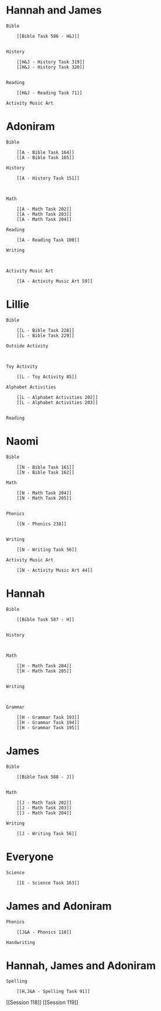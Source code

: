 # Hannah and James

	Bible

		[[Bible Task 586 - H&J]]
		

	History

		[[H&J - History Task 319]]
		[[H&J - History Task 320]]
		

	Reading

		[[H&J - Reading Task 71]]

	Activity Music Art

		
# Adoniram

	Bible

		[[A - Bible Task 164]]
		[[A - Bible Task 165]]

	History

		[[A - History Task 151]]
		
		

	Math

		[[A - Math Task 202]]
		[[A - Math Task 203]]
		[[A - Math Task 204]]

	Reading

		[[A - Reading Task 100]]

	Writing

		

	Activity Music Art

		[[A - Activity Music Art 59]]

# Lillie

	Bible

		[[L - Bible Task 228]]
		[[L - Bible Task 229]]

	Outside Activity

		

	Toy Activity

		[[L - Toy Activity 85]]

	Alphabet Activities

		[[L - Alphabet Activities 202]]
		[[L - Alphabet Activities 203]]
		

	Reading

		

# Naomi

	Bible

		[[N - Bible Task 161]]
		[[N - Bible Task 162]]

	Math

		[[N - Math Task 204]]
		[[N - Math Task 205]]
		

	Phonics

		[[N - Phonics 238]]
		

	Writing

		[[N - Writing Task 56]]

	Activity Music Art

		[[N - Activity Music Art 44]]

# Hannah

	Bible

		[[Bible Task 587 - H]]
		

	History

		

	Math

		[[H - Math Task 204]]
		[[H - Math Task 205]]
		

	Writing

		

	Grammar

		[[H - Grammar Task 193]]
		[[H - Grammar Task 194]]
		[[H - Grammar Task 195]]
# James

	Bible

		[[Bible Task 588 - J]]
		

	Math

		[[J - Math Task 202]]
		[[J - Math Task 203]]
		[[J - Math Task 204]]

	Writing

		[[J - Writing Task 56]]

# Everyone

	Science

		[[E - Science Task 163]]
		
# James and Adoniram

	Phonics

		[[J&A - Phonics 118]]

	Handwriting

		
# Hannah, James and Adoniram

	Spelling

		[[H,J&A - Spelling Task 91]]

[[Session 118]]
[[Session 119]]
